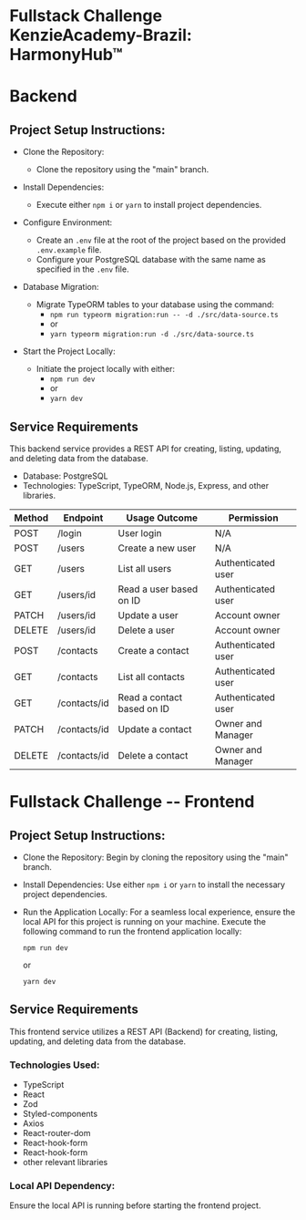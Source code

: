 # Fullstack Challenge KenzieAcademy-Brazil: HarmonyHub™

# Backend

## Project Setup Instructions:

- Clone the Repository:
    - Clone the repository using the "main" branch.

- Install Dependencies:
    - Execute either `npm i` or `yarn` to install project dependencies.

- Configure Environment:
    - Create an `.env` file at the root of the project based on the provided `.env.example` file.
    - Configure your PostgreSQL database with the same name as specified in the `.env` file.

- Database Migration:
    - Migrate TypeORM tables to your database using the command:
        - `npm run typeorm migration:run -- -d ./src/data-source.ts`
        - or
        - `yarn typeorm migration:run -d ./src/data-source.ts`

- Start the Project Locally:
    - Initiate the project locally with either:
        - `npm run dev`
        - or
        - `yarn dev`

## Service Requirements

This backend service provides a REST API for creating, listing, updating, and deleting data from the database.

- Database: PostgreSQL
- Technologies: TypeScript, TypeORM, Node.js, Express, and other libraries.

| Method | Endpoint     | Usage Outcome              | Permission         |
|--------|--------------|----------------------------|--------------------|
| POST   | /login       | User login                 | N/A                |
| POST   | /users       | Create a new user          | N/A                |
| GET    | /users       | List all users             | Authenticated user |
| GET    | /users/id    | Read a user based on ID    | Authenticated user |
| PATCH  | /users/id    | Update a user              | Account owner      |
| DELETE | /users/id    | Delete a user              | Account owner      |
| POST   | /contacts    | Create a contact           | Authenticated user |
| GET    | /contacts    | List all contacts          | Authenticated user |
| GET    | /contacts/id | Read a contact based on ID | Authenticated user |
| PATCH  | /contacts/id | Update a contact           | Owner and Manager  |
| DELETE | /contacts/id | Delete a contact           | Owner and Manager  |

# Fullstack Challenge -- Frontend

## Project Setup Instructions:

- Clone the Repository:
    Begin by cloning the repository using the "main" branch.

- Install Dependencies:
    Use either `npm i` or `yarn` to install the necessary project dependencies.

- Run the Application Locally:
    For a seamless local experience, ensure the local API for this project is running on your machine.
    Execute the following command to run the frontend application locally:
    ```
    npm run dev
    ```
    or
    ```
    yarn dev
    ```

## Service Requirements

This frontend service utilizes a REST API (Backend) for creating, listing, updating, and deleting data from the database.

### Technologies Used:

- TypeScript
- React
- Zod
- Styled-components
- Axios
- React-router-dom
- React-hook-form
- React-hook-form
- other relevant libraries

### Local API Dependency:

Ensure the local API is running before starting the frontend project.
